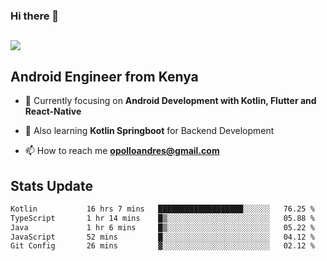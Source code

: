 ### Hi there 👋
<h2 align="left"><img src="https://readme-typing-svg.herokuapp.com?color='blue'&lines=I'm+Andrew+Opollo😊;Welcome+to+my+Github😜"> </h2>

## Android Engineer from Kenya


- 🌱 Currently focusing on **Android Development with Kotlin, Flutter and React-Native**

- 🔭 Also learning **Kotlin Springboot** for Backend Development

- 📫 How to reach me **opolloandres@gmail.com**


## Stats Update
<!--START_SECTION:waka-->

```txt
Kotlin           16 hrs 7 mins   ███████████████████░░░░░░   76.25 %
TypeScript       1 hr 14 mins    █▒░░░░░░░░░░░░░░░░░░░░░░░   05.88 %
Java             1 hr 6 mins     █▒░░░░░░░░░░░░░░░░░░░░░░░   05.22 %
JavaScript       52 mins         █░░░░░░░░░░░░░░░░░░░░░░░░   04.12 %
Git Config       26 mins         ▓░░░░░░░░░░░░░░░░░░░░░░░░   02.12 %
```

<!--END_SECTION:waka-->


